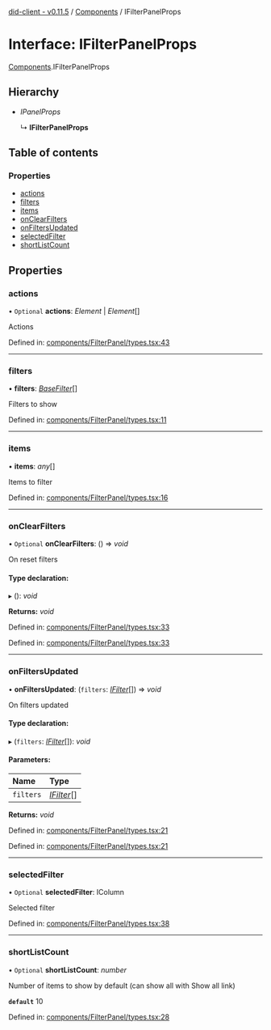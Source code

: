 [did-client - v0.11.5](../README.md) / [Components](../modules/components.md) / IFilterPanelProps

# Interface: IFilterPanelProps

[Components](../modules/components.md).IFilterPanelProps

## Hierarchy

* *IPanelProps*

  ↳ **IFilterPanelProps**

## Table of contents

### Properties

- [actions](components.ifilterpanelprops.md#actions)
- [filters](components.ifilterpanelprops.md#filters)
- [items](components.ifilterpanelprops.md#items)
- [onClearFilters](components.ifilterpanelprops.md#onclearfilters)
- [onFiltersUpdated](components.ifilterpanelprops.md#onfiltersupdated)
- [selectedFilter](components.ifilterpanelprops.md#selectedfilter)
- [shortListCount](components.ifilterpanelprops.md#shortlistcount)

## Properties

### actions

• `Optional` **actions**: *Element* \| *Element*[]

Actions

Defined in: [components/FilterPanel/types.tsx:43](https://github.com/Puzzlepart/did/blob/dev/client/components/FilterPanel/types.tsx#L43)

___

### filters

• **filters**: [*BaseFilter*](../classes/components.basefilter.md)[]

Filters to show

Defined in: [components/FilterPanel/types.tsx:11](https://github.com/Puzzlepart/did/blob/dev/client/components/FilterPanel/types.tsx#L11)

___

### items

• **items**: *any*[]

Items to filter

Defined in: [components/FilterPanel/types.tsx:16](https://github.com/Puzzlepart/did/blob/dev/client/components/FilterPanel/types.tsx#L16)

___

### onClearFilters

• `Optional` **onClearFilters**: () => *void*

On reset filters

#### Type declaration:

▸ (): *void*

**Returns:** *void*

Defined in: [components/FilterPanel/types.tsx:33](https://github.com/Puzzlepart/did/blob/dev/client/components/FilterPanel/types.tsx#L33)

Defined in: [components/FilterPanel/types.tsx:33](https://github.com/Puzzlepart/did/blob/dev/client/components/FilterPanel/types.tsx#L33)

___

### onFiltersUpdated

• **onFiltersUpdated**: (`filters`: [*IFilter*](components.ifilter.md)[]) => *void*

On filters updated

#### Type declaration:

▸ (`filters`: [*IFilter*](components.ifilter.md)[]): *void*

#### Parameters:

Name | Type |
:------ | :------ |
`filters` | [*IFilter*](components.ifilter.md)[] |

**Returns:** *void*

Defined in: [components/FilterPanel/types.tsx:21](https://github.com/Puzzlepart/did/blob/dev/client/components/FilterPanel/types.tsx#L21)

Defined in: [components/FilterPanel/types.tsx:21](https://github.com/Puzzlepart/did/blob/dev/client/components/FilterPanel/types.tsx#L21)

___

### selectedFilter

• `Optional` **selectedFilter**: IColumn

Selected filter

Defined in: [components/FilterPanel/types.tsx:38](https://github.com/Puzzlepart/did/blob/dev/client/components/FilterPanel/types.tsx#L38)

___

### shortListCount

• `Optional` **shortListCount**: *number*

Number of items to show by default (can show all with Show all link)

**`default`** 10

Defined in: [components/FilterPanel/types.tsx:28](https://github.com/Puzzlepart/did/blob/dev/client/components/FilterPanel/types.tsx#L28)
